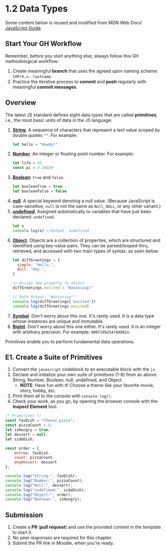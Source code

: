 # 1.2 Data Types

<p class="cite_small">
  Some content below is reused and modified from MDN Web Docs' <a href="https://developer.mozilla.org/en-US/docs/Web/JavaScript/Guide/" target="_blank" rel="noopenner noreferrer">JavaScript Guide</a>.
</p>

## Start Your GH Workflow

Remember, before you start anything else, always follow this GH methodological workflow:

1. Create meaningful **branch** that uses the agreed upon naming scheme: `CHP/X.x--lastname`.
2. Practice the iterative process to **commit** and **push** regularly with meaningful **commit messages**.

## Overview

The latest JS standard defines eight data types that are called **primitives**, i.e., the most basic units of data in the JS language:

1. [**String**](https://developer.mozilla.org/en-US/docs/Glossary/String). A sequence of characters that represent a text value scoped by double quotes `""`. For example:
    ```javascript
    let hello = "Howdy!"
    ```
2. [**Number**](https://developer.mozilla.org/en-US/docs/Glossary/Number). An integer or floating point number. For example:
    ```javascript
    let life = 42
    const pi = 3.14159
    ```
3. [**Boolean**](https://developer.mozilla.org/en-US/docs/Glossary/Boolean): `true` and `false`.
    ```javascript
    let booleanTrue = true
    let booleanFalse = false
    ```
4. [**null**](https://developer.mozilla.org/en-US/docs/Glossary/Null). A special keyword denoting a null value. (Because JavaScript is case-sensitive, `null` is not the same as `Null`, `NULL`, or any other variant.)
5. [**undefined**](https://developer.mozilla.org/en-US/docs/Glossary/Undefined). Assigned automatically to variables that have just been declared: `undefined`.
    ```javascript
    let x
    console.log(x) //Output: undefined
    ```
6. [**Object**](https://developer.mozilla.org/en-US/docs/Glossary/Object). Objects are a collection of properties, which are structured and identified using key-value pairs. They can be parsed/looped-thru, retrieved, and accessed with two main types of syntax, as seen below:
    ```javascript
    let diffGreetings = {
      simple: "Hello.",
      dull: "Hey.",
    }

    // Assign new property to object
    diffGreetings.excited = "Wasssssup!"

    // Both Output: "Wasssssup!"
    console.log(diffGreetings['excited'])
    console.log(diffGreetings.excited)
    ```
7. [**Symbol**](/en-US/docs/Web/JavaScript/Reference/Global_Objects/Symbol). Don't worry about this one. It's rarely used. It is a data type whose instances are unique and immutable.
8. [**BigInt**](https://developer.mozilla.org/en-US/docs/Glossary/BigInt). Don't worry about this one either. It's rarely used. It is an integer with arbitrary precision. For example: `9007199254740992n`.

Primitives enable you to perform fundamental data operations.

## E1. Create a Suite of Primitives

1. Convert the `javascript` codeblock to an executable block with the `js`.
2. Declare and initialize your own suite of primitives (1-6) from an above: String, Number, Boolean, null, undefined, and Object.
    - **NOTE**: Have fun with it! Choose a theme like your favorite movie, story, hobby, etc.
3. Print them all to the console with `console.log()`.
4. Check your work, as you go, by opening the browser console with the **Inspect Element** tool.

```js
/* Primitives */
const favDish = "Cheese pizza";
const pizzaCount = 5;
let isHungry = true;
let dessert = null;
let sideDish;

const order = {
    entree: favDish,
    count: pizzaCount,
    anyDessert: dessert
};

console.log("String:", favDish);
console.log("Number:", pizzaCount);
console.log("Null:", dessert);
console.log("undefined:", sideDish);
console.log("Object:", order);
console.log("Boolean:", isHungry);

```

## Submission

1. Create a **PR** (**pull request**) and use the provided content in the template to start it.
2. No peer responses are required for this chapter.
3. Submit the PR link in Moodle, when you're ready.